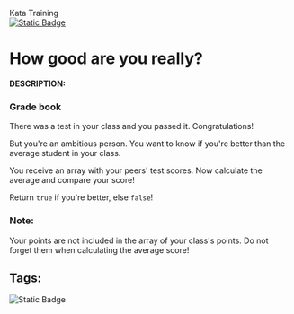 Kata Training <br>
[![Static Badge](https://img.shields.io/badge/8kyu%20-%20black?style=flat&logo=codewars&labelColor=B1361E&color=black)](Javascript/8kyu)

# How good are you really?

**DESCRIPTION:**

### Grade book

There was a test in your class and you passed it. Congratulations!

But you're an ambitious person. You want to know if you're better than the average student in your class.

You receive an array with your peers' test scores. Now calculate the average and compare your score!

Return `true` if you're better, else `false`!

### Note:

Your points are not included in the array of your class's points. Do not forget them when calculating the average score!

## Tags:

![Static Badge](https://img.shields.io/badge/fundamentals%20-%20purple?style=plastic)